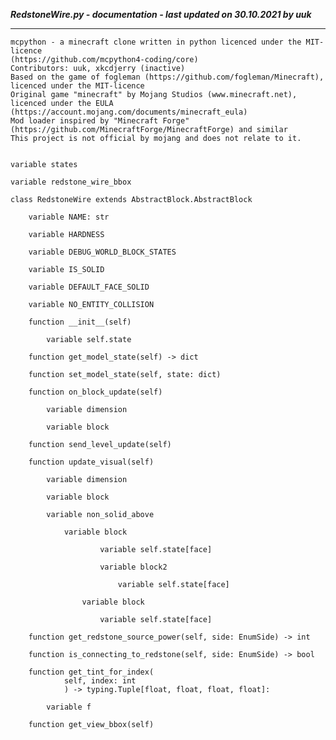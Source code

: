 ***RedstoneWire.py - documentation - last updated on 30.10.2021 by uuk***
___

    mcpython - a minecraft clone written in python licenced under the MIT-licence 
    (https://github.com/mcpython4-coding/core)
    Contributors: uuk, xkcdjerry (inactive)
    Based on the game of fogleman (https://github.com/fogleman/Minecraft), licenced under the MIT-licence
    Original game "minecraft" by Mojang Studios (www.minecraft.net), licenced under the EULA
    (https://account.mojang.com/documents/minecraft_eula)
    Mod loader inspired by "Minecraft Forge" (https://github.com/MinecraftForge/MinecraftForge) and similar
    This project is not official by mojang and does not relate to it.


    variable states

    variable redstone_wire_bbox

    class RedstoneWire extends AbstractBlock.AbstractBlock

        variable NAME: str

        variable HARDNESS

        variable DEBUG_WORLD_BLOCK_STATES

        variable IS_SOLID

        variable DEFAULT_FACE_SOLID

        variable NO_ENTITY_COLLISION

        function __init__(self)

            variable self.state

        function get_model_state(self) -> dict

        function set_model_state(self, state: dict)

        function on_block_update(self)

            variable dimension

            variable block

        function send_level_update(self)

        function update_visual(self)

            variable dimension

            variable block

            variable non_solid_above

                variable block

                        variable self.state[face]

                        variable block2

                            variable self.state[face]

                    variable block

                        variable self.state[face]

        function get_redstone_source_power(self, side: EnumSide) -> int

        function is_connecting_to_redstone(self, side: EnumSide) -> bool

        function get_tint_for_index(
                self, index: int
                ) -> typing.Tuple[float, float, float, float]:

            variable f

        function get_view_bbox(self)